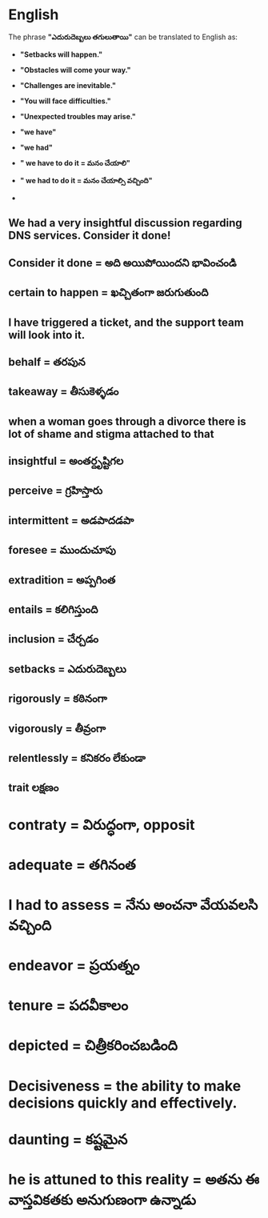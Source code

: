 # English

The phrase **"ఎదురుదెబ్బలు తగులుతాయి"** can be translated to English as:  

- **"Setbacks will happen."**  
- **"Obstacles will come your way."**  
- **"Challenges are inevitable."**  
- **"You will face difficulties."**  
- **"Unexpected troubles may arise."**  

- **"we have"**
- **"we had"**
- **" we have to do it = మనం చేయాలి"**
- **" we had to do it = మనం చేయాల్సి వచ్చింది"**
- 
## We had a very insightful discussion regarding DNS services. Consider it done!
## Consider it done = అది అయిపోయిందని భావించండి
## certain to happen = ఖచ్చితంగా జరుగుతుంది
## I have triggered a ticket, and the support team will look into it.
## behalf = తరపున
## takeaway = తీసుకెళ్ళడం
## when a woman goes through a divorce there is lot of shame and stigma attached to that
## insightful = అంతర్దృష్టిగల
## perceive = గ్రహిస్తారు
## intermittent = అడపాదడపా
## foresee = ముందుచూపు
## extradition = అప్పగింత
## entails = కలిగిస్తుంది
## inclusion = చేర్చడం
## setbacks = ఎదురుదెబ్బలు
## rigorously = కఠినంగా
## vigorously = తీవ్రంగా
## relentlessly = కనికరం లేకుండా
## trait లక్షణం
# contraty = విరుద్ధంగా, opposit
# adequate = తగినంత
# I had to assess = నేను అంచనా వేయవలసి వచ్చింది
# endeavor = ప్రయత్నం
# tenure = పదవీకాలం
# depicted = చిత్రీకరించబడింది
# Decisiveness = the ability to make decisions quickly and effectively.
# daunting = కష్టమైన
# he is attuned to this reality = అతను ఈ వాస్తవికతకు అనుగుణంగా ఉన్నాడు
